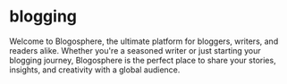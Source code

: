 # blogging
Welcome to Blogosphere, the ultimate platform for bloggers, writers, and readers alike. Whether you're a seasoned writer or just starting your blogging journey, Blogosphere is the perfect place to share your stories, insights, and creativity with a global audience.
